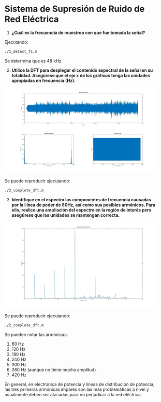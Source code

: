# Sistema de Supresión de Ruido de Red Eléctrica

1. **¿Cuál es la frecuencia de muestreo con que fue tomada la señal?**

Ejecutando:

```bash
./1_detect_fs.m
```

Se determina que es 48 kHz

2. **Utilice la DFT para desplegar el contenido espectral de la señal en su totalidad. Asegúrese que el eje x de los gráficos tenga las unidades apropiadas en frecuencia (Hz).**

![Spectrum DFT](./figure1.jpg)

Se puede reproducir ejecutando:

```bash
./2_complete_dft.m
```

3. **Identifique en el espectro las componentes de frecuencia causadas por la l ́ınea de poder de 60Hz, así como sus posibles armónicos. Para ello, realice una ampliación del espectro en la región de interés pero asegúrese que las unidades se mantengan correcta.**

![Zoomed Spectrum DFT](./figure2.jpg)

Se puede reproducir ejecutando:

```bash
./2_complete_dft.m
```

Se pueden notar las armónicas:

1. 60 Hz
2. 120 Hz
3. 180 Hz
4. 240 Hz
5. 300 Hz
6. 360 Hz (aunque no tiene mucha amplitud)
7. 420 Hz

En general, en electrónica de potencia y líneas de distribución de potencia, las tres primeras armónicas impares son las más problemáticas a nivel y usualmente deben ser atacadas para no perjudicar a la red eléctrica.
